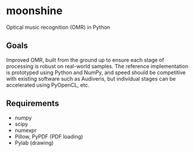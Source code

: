 # moonshine
Optical music recognition (OMR) in Python

## Goals
Improved OMR, built from the ground up to ensure each stage of processing
is robust on real-world samples. The reference implementation is prototyped
using Python and NumPy, and speed should be competitive with existing
software such as Audiveris, but individual stages can be accelerated
using PyOpenCL, etc.

## Requirements
* numpy
* scipy
* numexpr
* Pillow, PyPDF (PDF loading)
* Pylab (drawing)
